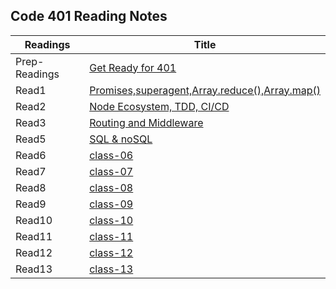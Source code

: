 ## Code 401 Reading Notes


|Readings     |Title                                                                                     |
|-------------|------------------------------------------------------------------------------------------|
|Prep-Readings|[Get Ready for 401](https://ghofrandayyat.github.io/reading-notes/401/Prep-Readings)      |
|Read1        |[Promises,superagent,Array.reduce(),Array.map()](https://ghofrandayyat.github.io/reading-notes/401/class-01)|
|Read2        |[Node Ecosystem, TDD, CI/CD](https://ghofrandayyat.github.io/reading-notes/401/class-02)  |
|Read3        |[Routing and Middleware ](https://ghofrandayyat.github.io/reading-notes/401/class-03)                    |
|Read5        |[SQL & noSQL](https://ghofrandayyat.github.io/reading-notes/401/class-04)                    |
|Read6        |[class-06](https://ghofrandayyat.github.io/reading-notes/401/class-06)                    |
|Read7        |[class-07](https://ghofrandayyat.github.io/reading-notes/401/class-07)                    |
|Read8        |[class-08](https://ghofrandayyat.github.io/reading-notes/401/class-08)                    |
|Read9        |[class-09](https://ghofrandayyat.github.io/reading-notes/401/class-09)                    |
|Read10       |[class-10](https://ghofrandayyat.github.io/reading-notes/401/class-10)                    |
|Read11       |[class-11](https://ghofrandayyat.github.io/reading-notes/401/class-11)                    |
|Read12       |[class-12](https://ghofrandayyat.github.io/reading-notes/401/class-12)                    |
|Read13       |[class-13](https://ghofrandayyat.github.io/reading-notes/401/class-13)                    |

